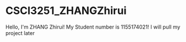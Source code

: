 # CSCI3251_ZHANGZhirui
Hello, I'm ZHANG Zhirui!
My Student number is 1155174021!
I will pull my project later
